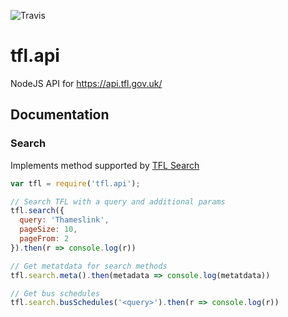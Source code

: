 ![Travis](https://travis-ci.org/easyCZ/tfl.api.svg)

# tfl.api
NodeJS API for https://api.tfl.gov.uk/



## Documentation

### Search
Implements method supported by [TFL Search](https://api.tfl.gov.uk/#Search)

```javascript
var tfl = require('tfl.api');

// Search TFL with a query and additional params
tfl.search({
  query: 'Thameslink',
  pageSize: 10,
  pageFrom: 2
}).then(r => console.log(r))

// Get metatdata for search methods
tfl.search.meta().then(metadata => console.log(metatdata))

// Get bus schedules
tfl.search.busSchedules('<query>').then(r => console.log(r))

```
